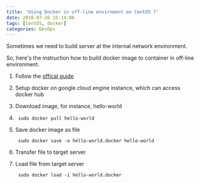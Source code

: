 ```yaml
---
title: 'Using Docker in off-line envirnment on CentOS 7'
date: 2018-07-26 15:14:00
tags: [CentOS, docker]
categories: DevOps
---
```


Sometimes we need to build server at the internal network environment.

So, here's the instruction how to build docker image to container in off-line environment.

<!--More-->

1. Follow the [offical guide](https://docs.docker.com/install/linux/docker-ce/binaries/#prerequisites)
2. Setup docker on google cloud engine instance, which can access docker hub
3. Download image, for instance, hello-world
4. 
        sudo docker pull hello-world

5. Save docker image as file

        sudo docker save -o hello-world.docker hello-world

6. Transfer file to target server
7. Load file from target server

        sudo docker load -i hello-world.docker

